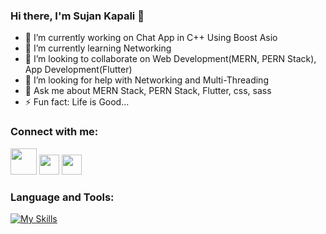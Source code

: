 ### Hi there, I'm Sujan Kapali 👋


- 🔭 I’m currently working on Chat App in C++ Using Boost Asio
- 🌱 I’m currently learning Networking
- 👯 I’m looking to collaborate on Web Development(MERN, PERN Stack), App Development(Flutter)
- 🤔 I’m looking for help with Networking and Multi-Threading
- 💬 Ask me about MERN Stack, PERN Stack, Flutter, css, sass
- ⚡ Fun fact: Life is Good...

### Connect with me:
[<img src="https://openvisualfx.com/wp-content/uploads/2019/10/linkedin-icon-logo-png-transparent.png" width="42px"/>](https://www.linkedin.com/in/sujan-kapali-78064b208/)
[<img src="https://assets.stickpng.com/images/580b57fcd9996e24bc43c521.png" width="32px"/>](https://www.instagram.com/kapali_sujan/)
[<img src="https://www.edigitalagency.com.au/wp-content/uploads/Facebook-logo-blue-circle-large-transparent-png.png" width="32px"/>](https://www.facebook.com/sujan.kapali.988/)


### Language and Tools:
[![My Skills](https://skills.thijs.gg/icons?i=html,css,js,react,nodejs,mongodb,postgres,dart,git,py&theme=light)](https://skills.thijs.gg)
